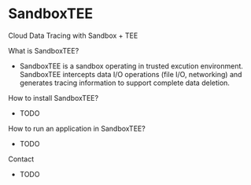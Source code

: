 # SandboxTEE

Cloud Data Tracing with Sandbox + TEE

What is SandboxTEE?
- SandboxTEE is a sandbox operating in trusted excution environment. SandboxTEE intercepts data I/O operations (file I/O, networking) and generates tracing information to support complete data deletion.

How to install SandboxTEE?
- TODO

How to run an application in SandboxTEE?
- TODO

Contact
- TODO
